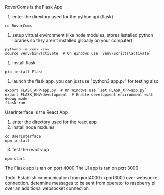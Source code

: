 RoverComs is the Flask App
1. enter the directory used for the python api (flask)
```
cd RoverComs
```
1. setup virtual environment
(like node modules, stores installed python libraries so they aren't installed globally on your computer)
```
python3 -m venv venv
source venv/bin/activate  # On Windows use `venv\Scripts\activate`
```
1. install flask
```
pip install Flask
```
1. launch the flask app. you can just use "python3 app.py" for testing also
```
export FLASK_APP=app.py  # On Windows use `set FLASK_APP=app.py`
export FLASK_ENV=development  # Enable development environment with debug mode
flask run
```

UserInterface is the React App
1. enter the directory used for the react app
2. install node modules
```
cd UserInterface
npm install
```
3. test the react-app
```
npm start
```

The Flask app is ran on port 4000
The UI app is ran on port 3000

Todo:
Establish communication from port4000<->port3000 over websocket connection.
determine messages to be sent from operator to raspberry pi over an additional websocket connection
